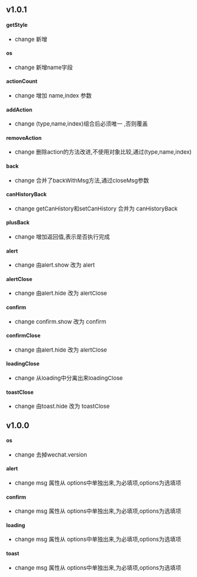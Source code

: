 <span></span>
## <span class="vux-version-name">v1.0.1</span>

#### getStyle
 <ul><li><span style="font-size:15px;"><span class="change change-change">change</span>  新增</span></li></ul>


#### os
 <ul><li><span style="font-size:15px;"><span class="change change-change">change</span>  新增name字段</span></li></ul>


#### actionCount
 <ul><li><span style="font-size:15px;"><span class="change change-change">change</span>  增加 name,index 参数</span></li></ul>


#### addAction
 <ul><li><span style="font-size:15px;"><span class="change change-change">change</span>  (type,name,index)组合后必须唯一 ,否则覆盖</span></li></ul>


#### removeAction
 <ul><li><span style="font-size:15px;"><span class="change change-change">change</span>  删除action的方法改进,不使用对象比较,通过(type,name,index)</span></li></ul>


#### back
 <ul><li><span style="font-size:15px;"><span class="change change-change">change</span>  合并了backWithMsg方法,通过closeMsg参数</span></li></ul>


#### canHistoryBack
 <ul><li><span style="font-size:15px;"><span class="change change-change">change</span>  getCanHistory和setCanHistory 合并为 canHistoryBack</span></li></ul>


#### plusBack
 <ul><li><span style="font-size:15px;"><span class="change change-change">change</span>  增加返回值,表示是否执行完成</span></li></ul>


#### alert
 <ul><li><span style="font-size:15px;"><span class="change change-change">change</span>  由alert.show 改为 alert</span></li></ul>


#### alertClose
 <ul><li><span style="font-size:15px;"><span class="change change-change">change</span>  由alert.hide 改为 alertClose</span></li></ul>


#### confirm
 <ul><li><span style="font-size:15px;"><span class="change change-change">change</span>  confirm.show 改为 confirm</span></li></ul>


#### confirmClose
 <ul><li><span style="font-size:15px;"><span class="change change-change">change</span>  由alert.hide 改为 alertClose</span></li></ul>


#### loadingClose
 <ul><li><span style="font-size:15px;"><span class="change change-change">change</span>  从loading中分离出来loadingClose</span></li></ul>


#### toastClose
 <ul><li><span style="font-size:15px;"><span class="change change-change">change</span>  由toast.hide 改为 toastClose</span></li></ul>

## <span class="vux-version-name">v1.0.0</span>

#### os
 <ul><li><span style="font-size:15px;"><span class="change change-change">change</span>  去掉wechat.version</span></li></ul>


#### alert
 <ul><li><span style="font-size:15px;"><span class="change change-change">change</span>  msg 属性从 options中单独出来,为必填项,options为选填项</span></li></ul>


#### confirm
 <ul><li><span style="font-size:15px;"><span class="change change-change">change</span>  msg 属性从 options中单独出来,为必填项,options为选填项</span></li></ul>


#### loading
 <ul><li><span style="font-size:15px;"><span class="change change-change">change</span>  msg 属性从 options中单独出来,为必填项,options为选填项</span></li></ul>


#### toast
 <ul><li><span style="font-size:15px;"><span class="change change-change">change</span>  msg 属性从 options中单独出来,为必填项,options为选填项</span></li></ul>


